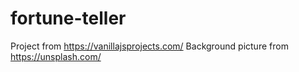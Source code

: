 # fortune-teller

Project from https://vanillajsprojects.com/
Background picture from https://unsplash.com/
